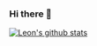 ### Hi there 👋

<!--
**WnLeon/WnLeon** is a ✨ _special_ ✨ repository because its `README.md` (this file) appears on your GitHub profile.

Here are some ideas to get you started:

- 🔭 I’m currently working on ...
- 🌱 I’m currently learning ...
- 👯 I’m looking to collaborate on ...
- 🤔 I’m looking for help with ...
- 💬 Ask me about ...
- 📫 How to reach me: ...
- 😄 Pronouns: ...
- ⚡ Fun fact: ...
-->
[![Leon's github stats](https://github-readme-stats.vercel.app/api?username=WnLeon&theme=radical)](https://github.com/anuraghazra/github-readme-stats)
